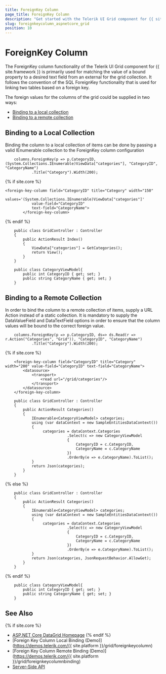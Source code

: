 ```yaml
---
title: ForeignKey Column
page_title: ForeignKey Column
description: "Get started with the Telerik UI Grid component for {{ site.framework }} and learn how to set up the ForeignKey column."
slug: foreignkeycolumn_aspnetcore_grid
position: 10
---
```


# ForeignKey Column

The ForeignKey column functionality of the Telerik UI Grid component for {{ site.framework }} is primarily used for matching the value of a bound property to a desired text field from an external for the grid collection. It follows the convention of the SQL ForeignKey functionality that is used for linking two tables based on a foreign key.

The foreign values for the columns of the grid could be supplied in two ways:

* [Binding to a local collection](#binding-to-a-local-collection)
* [Binding to a remote collection](#binding-to-a-remote-collection)

## Binding to a Local Collection

Binding the column to a local collection of items can be done by passing a valid IEnumerable collection to the ForeignKey column configuration

```HtmlHelper
    columns.ForeignKey(p => p.CategoryID, (System.Collections.IEnumerable)ViewData["categories"], "CategoryID", "CategoryName")
            .Title("Category").Width(200);
```
{% if site.core %}
```TagHelper
<foreign-key-column field="CategoryID" title="Category" width="150"
            values='(System.Collections.IEnumerable)ViewData["categories"]' 
            value-field="CategoryID" 
            text-field="CategoryName">
        </foreign-key-column>
```
{% endif %}
```Controller
    public class GridController : Controller
    {
        public ActionResult Index()
        {
            ViewData["categories"] = GetCategories();
            return View();
        }
    }
```
```ForeignKeyModel
    public class CategoryViewModel{
        public int CategoryID { get; set; }
        public string CategoryName { get; set; }
    }
```

## Binding to a Remote Collection

In order to bind the column to a remote collection of items, supply a URL Action instead of a static collection. It is mandatory to supply the DataValueField and DataTextField options in order to ensure that the column values will be bound to the correct foreign value. 

```HtmlHelper
    columns.ForeignKey(p => p.CategoryID, ds=> ds.Read(r => r.Action("Categories", "Grid")), "CategoryID", "CategoryName")
            .Title("Category").Width(200);
```
{% if site.core %}
```TagHelper
    <foreign-key-column field="CategoryID" title="Category" width="200" value-field="CategoryID" text-field="CategoryName">
        <datasource>
            <transport>
                <read url="/grid/categories"/>
            </transport>
        </datasource>
    </foreign-key-column>
```
```Controller
    public class GridController : Controller
    {
        public ActionResult Categories()
        {
            IEnumerable<CategoryViewModel> categories;
            using (var dataContext = new SampleEntitiesDataContext())
            {
                 categories = dataContext.Categories
                            .Select(c => new CategoryViewModel
                            {
                                CategoryID = c.CategoryID,
                                CategoryName = c.CategoryName
                            })
                            .OrderBy(e => e.CategoryName).ToList();
            }
            return Json(categories);
        }
    }
```
{% else %}
```Controller
    public class GridController : Controller
    {
        public ActionResult Categories()
        {
            IEnumerable<CategoryViewModel> categories;
            using (var dataContext = new SampleEntitiesDataContext())
            {
                 categories = dataContext.Categories
                            .Select(c => new CategoryViewModel
                            {
                                CategoryID = c.CategoryID,
                                CategoryName = c.CategoryName
                            })
                            .OrderBy(e => e.CategoryName).ToList();
            }
            return Json(categories, JsonRequestBehavior.AllowGet);
        }
    }
```
{% endif %}

```ForeignKeyModel
    public class CategoryViewModel{
        public int CategoryID { get; set; }
        public string CategoryName { get; set; }
    }
```
## See Also

{% if site.core %}
* [ASP.NET Core DataGrid Homepage](https://www.telerik.com/aspnet-core-ui/grid)
{% endif %}
* [Foreign Key Column Local Binding (Demo)](https://demos.telerik.com/{{ site.platform }}/grid/foreignkeycolumn)
* [Foreign Key Column Remote Binding (Demo)](https://demos.telerik.com/{{ site.platform }}/grid/foreignkeycolumnbinding)
* [Server-Side API](/api/grid)
